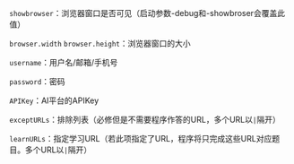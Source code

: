`showbrowser`：浏览器窗口是否可见（启动参数-debug和-showbroser会覆盖此值）

`browser.width` `browser.height`：浏览器窗口的大小

`username`：用户名/邮箱/手机号

`password`：密码

`APIKey`：AI平台的APIKey

`exceptURLs`：排除列表（必修但是不需要程序作答的URL，多个URL以`|`隔开）

`learnURLs`：指定学习URL（若此项指定了URL，程序将只完成这些URL对应题目。多个URL以`|`隔开）